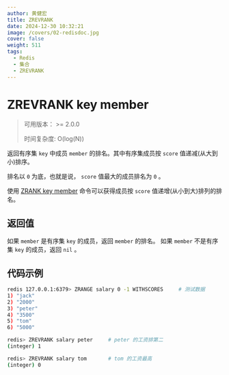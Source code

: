 ```yaml
---
author: 黄健宏
title: ZREVRANK
date: 2024-12-30 10:32:21
image: /covers/02-redisdoc.jpg
cover: false
weight: 511
tags:
  - Redis
  - 集合
  - ZREVRANK
---
```



# ZREVRANK key member

> 可用版本： >= 2.0.0
> 
> 时间复杂度: O(log(N))

返回有序集 `key` 中成员 `member` 的排名。其中有序集成员按 `score` 值递减(从大到小)排序。

排名以 `0` 为底，也就是说， `score` 值最大的成员排名为 `0` 。

使用 [ZRANK key member](../../05-zset/10-ZRANK) 命令可以获得成员按 `score` 值递增(从小到大)排列的排名。

## 返回值

如果 `member` 是有序集 `key` 的成员，返回 `member` 的排名。 如果 `member` 不是有序集 `key` 的成员，返回 `nil` 。

## 代码示例

```bash
redis 127.0.0.1:6379> ZRANGE salary 0 -1 WITHSCORES     # 测试数据
1) "jack"
2) "2000"
3) "peter"
4) "3500"
5) "tom"
6) "5000"

redis> ZREVRANK salary peter     # peter 的工资排第二
(integer) 1

redis> ZREVRANK salary tom       # tom 的工资最高
(integer) 0
```
